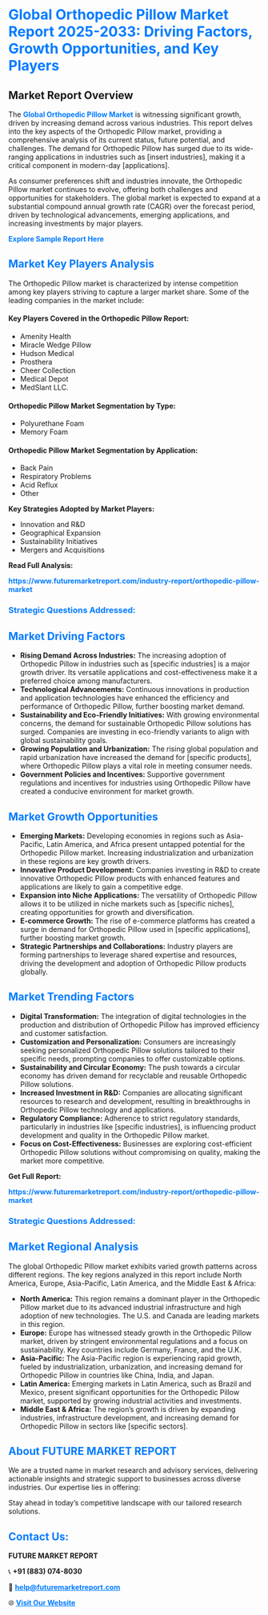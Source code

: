 <h1 style="color: #007BFF;">Global Orthopedic Pillow Market Report 2025-2033: Driving Factors, Growth Opportunities, and Key Players</h1>

<section id="overview">
<h2>Market Report Overview</h2>
<p>The <a href="https://www.futuremarketreport.com/industry-report/orthopedic-pillow-market" style="color: #007BFF; text-decoration: none;"><strong>Global Orthopedic Pillow Market</strong></a> is witnessing significant growth, driven by increasing demand across various industries. This report delves into the key aspects of the Orthopedic Pillow market, providing a comprehensive analysis of its current status, future potential, and challenges. The demand for Orthopedic Pillow has surged due to its wide-ranging applications in industries such as [insert industries], making it a critical component in modern-day [applications].</p>
<p>As consumer preferences shift and industries innovate, the Orthopedic Pillow market continues to evolve, offering both challenges and opportunities for stakeholders. The global market is expected to expand at a substantial compound annual growth rate (CAGR) over the forecast period, driven by technological advancements, emerging applications, and increasing investments by major players.</p>
</section>

<section id="overview">
<p><a href="https://www.futuremarketreport.com/request-sample/reportId=64448" style="color: #007BFF; text-decoration: none;"><strong>Explore Sample Report Here</strong></a></p>
</section>

<section id="key-players">
<h2 style="color: #007BFF;">Market Key Players Analysis</h2>
<p>The Orthopedic Pillow market is characterized by intense competition among key players striving to capture a larger market share. Some of the leading companies in the market include:</p>
<h4>Key Players Covered in the Orthopedic Pillow Report:</h4>
<ul><li>Amenity Health</li><li>Miracle Wedge Pillow</li><li>Hudson Medical</li><li>Prosthera</li><li>Cheer Collection</li><li>Medical Depot</li><li>MedSlant LLC.</li></ul>
<h4>Orthopedic Pillow Market Segmentation by Type:</h4>
<ul><li>Polyurethane Foam</li><li>Memory Foam</li></ul>

<h4>Orthopedic Pillow Market Segmentation by Application:</h4>
<ul><li>Back Pain</li><li>Respiratory Problems</li><li>Acid Reflux</li><li>Other</li></ul>
<p><strong>Key Strategies Adopted by Market Players:</strong></p>
<ul>
<li>Innovation and R&D</li>
<li>Geographical Expansion</li>
<li>Sustainability Initiatives</li>
<li>Mergers and Acquisitions</li>
</ul>
</section>

<section>
<p><strong>Read Full Analysis: </strong></p><a href="https://www.futuremarketreport.com/industry-report/orthopedic-pillow-market" style="color: #007BFF; text-decoration: none;"><strong>https://www.futuremarketreport.com/industry-report/orthopedic-pillow-market</strong></a>
<h3 style="color: #007BFF;">Strategic Questions Addressed:</h3>
</section>

<section id="driving-factors">
<h2 style="color: #007BFF;">Market Driving Factors</h2>
<ul>
<li><strong>Rising Demand Across Industries:</strong> The increasing adoption of Orthopedic Pillow in industries such as [specific industries] is a major growth driver. Its versatile applications and cost-effectiveness make it a preferred choice among manufacturers.</li>
<li><strong>Technological Advancements:</strong> Continuous innovations in production and application technologies have enhanced the efficiency and performance of Orthopedic Pillow, further boosting market demand.</li>
<li><strong>Sustainability and Eco-Friendly Initiatives:</strong> With growing environmental concerns, the demand for sustainable Orthopedic Pillow solutions has surged. Companies are investing in eco-friendly variants to align with global sustainability goals.</li>
<li><strong>Growing Population and Urbanization:</strong> The rising global population and rapid urbanization have increased the demand for [specific products], where Orthopedic Pillow plays a vital role in meeting consumer needs.</li>
<li><strong>Government Policies and Incentives:</strong> Supportive government regulations and incentives for industries using Orthopedic Pillow have created a conducive environment for market growth.</li>
</ul>
</section>

<section id="growth-opportunities">
<h2 style="color: #007BFF;">Market Growth Opportunities</h2>
<ul>
<li><strong>Emerging Markets:</strong> Developing economies in regions such as Asia-Pacific, Latin America, and Africa present untapped potential for the Orthopedic Pillow market. Increasing industrialization and urbanization in these regions are key growth drivers.</li>
<li><strong>Innovative Product Development:</strong> Companies investing in R&D to create innovative Orthopedic Pillow products with enhanced features and applications are likely to gain a competitive edge.</li>
<li><strong>Expansion into Niche Applications:</strong> The versatility of Orthopedic Pillow allows it to be utilized in niche markets such as [specific niches], creating opportunities for growth and diversification.</li>
<li><strong>E-commerce Growth:</strong> The rise of e-commerce platforms has created a surge in demand for Orthopedic Pillow used in [specific applications], further boosting market growth.</li>
<li><strong>Strategic Partnerships and Collaborations:</strong> Industry players are forming partnerships to leverage shared expertise and resources, driving the development and adoption of Orthopedic Pillow products globally.</li>
</ul>
</section>

<section id="trending-factors">
<h2 style="color: #007BFF;">Market Trending Factors</h2>
<ul>
<li><strong>Digital Transformation:</strong> The integration of digital technologies in the production and distribution of Orthopedic Pillow has improved efficiency and customer satisfaction.</li>
<li><strong>Customization and Personalization:</strong> Consumers are increasingly seeking personalized Orthopedic Pillow solutions tailored to their specific needs, prompting companies to offer customizable options.</li>
<li><strong>Sustainability and Circular Economy:</strong> The push towards a circular economy has driven demand for recyclable and reusable Orthopedic Pillow solutions.</li>
<li><strong>Increased Investment in R&D:</strong> Companies are allocating significant resources to research and development, resulting in breakthroughs in Orthopedic Pillow technology and applications.</li>
<li><strong>Regulatory Compliance:</strong> Adherence to strict regulatory standards, particularly in industries like [specific industries], is influencing product development and quality in the Orthopedic Pillow market.</li>
<li><strong>Focus on Cost-Effectiveness:</strong> Businesses are exploring cost-efficient Orthopedic Pillow solutions without compromising on quality, making the market more competitive.</li>
</ul>
</section>

<section>
<p><strong>Get Full Report: </strong></p><a href="https://www.futuremarketreport.com/industry-report/orthopedic-pillow-market" style="color: #007BFF; text-decoration: none;"><strong>https://www.futuremarketreport.com/industry-report/orthopedic-pillow-market</strong></a>
<h3 style="color: #007BFF;">Strategic Questions Addressed:</h3>
</section>


<section id="regional-analysis">
<h2 style="color: #007BFF;">Market Regional Analysis</h2>
<p>The global Orthopedic Pillow market exhibits varied growth patterns across different regions. The key regions analyzed in this report include North America, Europe, Asia-Pacific, Latin America, and the Middle East & Africa:</p>
<ul>
<li><strong>North America:</strong> This region remains a dominant player in the Orthopedic Pillow market due to its advanced industrial infrastructure and high adoption of new technologies. The U.S. and Canada are leading markets in this region.</li>
<li><strong>Europe:</strong> Europe has witnessed steady growth in the Orthopedic Pillow market, driven by stringent environmental regulations and a focus on sustainability. Key countries include Germany, France, and the U.K.</li>
<li><strong>Asia-Pacific:</strong> The Asia-Pacific region is experiencing rapid growth, fueled by industrialization, urbanization, and increasing demand for Orthopedic Pillow in countries like China, India, and Japan.</li>
<li><strong>Latin America:</strong> Emerging markets in Latin America, such as Brazil and Mexico, present significant opportunities for the Orthopedic Pillow market, supported by growing industrial activities and investments.</li>
<li><strong>Middle East & Africa:</strong> The region’s growth is driven by expanding industries, infrastructure development, and increasing demand for Orthopedic Pillow in sectors like [specific sectors].</li>
</ul>
</section>

<footer>
<h2 style="color: #007BFF;">About FUTURE MARKET REPORT</h2>
<p>We are a trusted name in market research and advisory services, delivering actionable insights and strategic support to businesses across diverse industries. Our expertise lies in offering:</p>

<p>Stay ahead in today’s competitive landscape with our tailored research solutions.</p>

<h2 style="color: #007BFF;">Contact Us:</h2>
<p><strong>FUTURE MARKET REPORT</strong></p>
<p>📞 <strong>+91 (883) 074-8030</strong></p>
<p>📧 <strong><a href="mailto:help@futuremarketreport.com" style="color: #007BFF;">help@futuremarketreport.com</a></strong></p>
<p>🌐 <strong><a href="https://www.futuremarketreport.com/" style="color: #007BFF;">Visit Our Website</a></strong></p>
</footer>